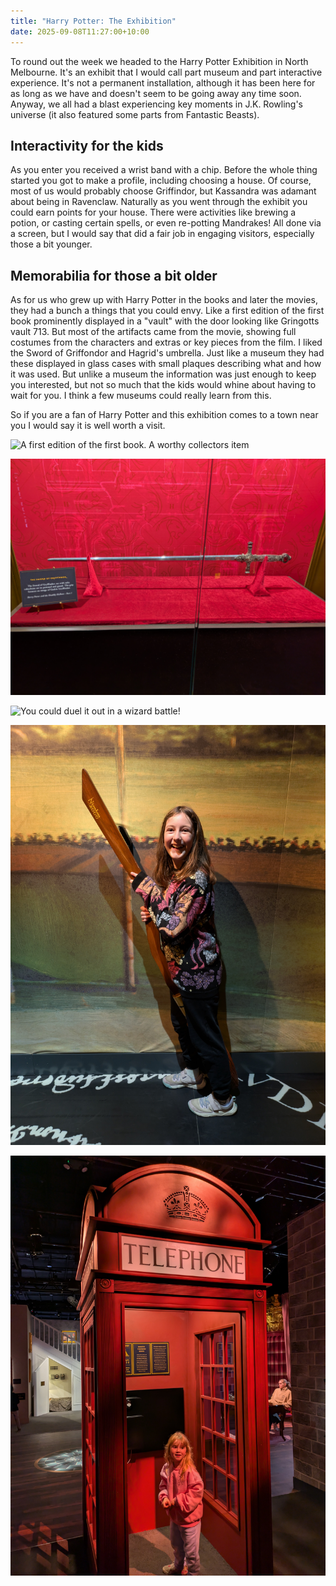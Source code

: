 ```yaml
---
title: "Harry Potter: The Exhibition"
date: 2025-09-08T11:27:00+10:00
---
```

To round out the week we headed to the Harry Potter Exhibition in North Melbourne. It's an exhibit that I would call part museum and part interactive experience. It's not a permanent installation, although it has been here for as long as we have and doesn't seem to be going away any time soon. Anyway, we all had a blast experiencing key moments in J.K. Rowling's universe (it also featured some parts from Fantastic Beasts).

## Interactivity for the kids

As you enter you received a wrist band with a chip. Before the whole thing started you got to make a profile, including choosing a house. Of course, most of us would probably choose Griffindor, but Kassandra was adamant about being in Ravenclaw. Naturally as you went through the exhibit you could earn points for your house. There were activities like brewing a potion, or casting certain spells, or even re-potting Mandrakes! All done via a screen, but I would say that did a fair job in engaging visitors, especially those a bit younger.

## Memorabilia for those a bit older

As for us who grew up with Harry Potter in the books and later the movies, they had a bunch a things that you could envy. Like a first edition of the first book prominently displayed in a "vault" with the door looking like Gringotts vault 713. But most of the artifacts came from the movie, showing full costumes from the characters and extras or key pieces from the film. I liked the Sword of Griffondor and Hagrid's umbrella. Just like a museum they had these displayed in glass cases with small plaques describing what and how it was used. But unlike a museum the information was just enough to keep you interested, but not so much that the kids would whine about having to wait for you. I think a few museums could really learn from this.

So if you are a fan of Harry Potter and this exhibition comes to a town near you I would say it is well worth a visit.



![](pxl_20250907_014017803.jpg "A first edition of the first book. A worthy collectors item")

![](pxl_20250907_015345148.jpg "Sword of Griffindor")

![](pxl_20250907_023223848.jpg "You could duel it out in a wizard battle!")

![](pxl_20250907_021533687.jpg "Sadly the broomstick did not actually fly")

![](pxl_20250907_022622558.jpg "A relic by any measure")
